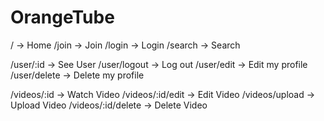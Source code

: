 # OrangeTube

/ -> Home
/join -> Join
/login -> Login
/search -> Search

/user/:id -> See User
/user/logout -> Log out
/user/edit -> Edit my profile
/user/delete -> Delete my profile

/videos/:id -> Watch Video
/videos/:id/edit -> Edit Video
/videos/upload -> Upload Video
/videos/:id/delete -> Delete Video

